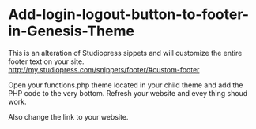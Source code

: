 # Add-login-logout-button-to-footer-in-Genesis-Theme

This is an alteration of Studiopress sippets and will customize the entire footer text on your site.
http://my.studiopress.com/snippets/footer/#custom-footer

Open your functions.php theme located in your child theme and add the PHP code to the very bottom. Refresh your website and evey thing shoud work. 

Also change the link to your website.
